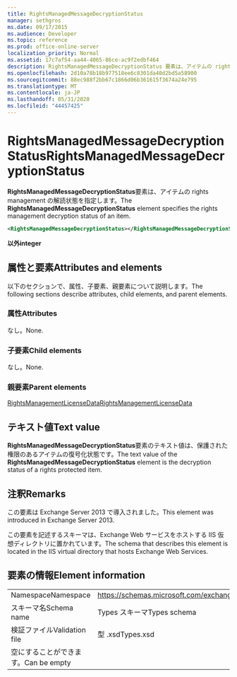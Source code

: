 ```yaml
---
title: RightsManagedMessageDecryptionStatus
manager: sethgros
ms.date: 09/17/2015
ms.audience: Developer
ms.topic: reference
ms.prod: office-online-server
localization_priority: Normal
ms.assetid: 17c7af54-aa44-4065-86ce-ac9f2edbf464
description: RightsManagedMessageDecryptionStatus 要素は、アイテムの rights management の解読状態を指定します。
ms.openlocfilehash: 2d10a78b18b977518ee6c8301da40d2bd5a58900
ms.sourcegitcommit: 88ec988f2bb67c1866d06b361615f3674a24e795
ms.translationtype: MT
ms.contentlocale: ja-JP
ms.lasthandoff: 05/31/2020
ms.locfileid: "44457425"
---
```

# <a name="rightsmanagedmessagedecryptionstatus"></a><span data-ttu-id="cd5df-103">RightsManagedMessageDecryptionStatus</span><span class="sxs-lookup"><span data-stu-id="cd5df-103">RightsManagedMessageDecryptionStatus</span></span>

<span data-ttu-id="cd5df-104">**RightsManagedMessageDecryptionStatus**要素は、アイテムの rights management の解読状態を指定します。</span><span class="sxs-lookup"><span data-stu-id="cd5df-104">The **RightsManagedMessageDecryptionStatus** element specifies the rights management decryption status of an item.</span></span> 
  
```XML
<RightsManagedMessageDecryptionStatus></RightsManagedMessageDecryptionStatus>
```

 <span data-ttu-id="cd5df-105">**以外**</span><span class="sxs-lookup"><span data-stu-id="cd5df-105">**integer**</span></span>
## <a name="attributes-and-elements"></a><span data-ttu-id="cd5df-106">属性と要素</span><span class="sxs-lookup"><span data-stu-id="cd5df-106">Attributes and elements</span></span>

<span data-ttu-id="cd5df-107">以下のセクションで、属性、子要素、親要素について説明します。</span><span class="sxs-lookup"><span data-stu-id="cd5df-107">The following sections describe attributes, child elements, and parent elements.</span></span>
  
### <a name="attributes"></a><span data-ttu-id="cd5df-108">属性</span><span class="sxs-lookup"><span data-stu-id="cd5df-108">Attributes</span></span>

<span data-ttu-id="cd5df-109">なし。</span><span class="sxs-lookup"><span data-stu-id="cd5df-109">None.</span></span>
  
### <a name="child-elements"></a><span data-ttu-id="cd5df-110">子要素</span><span class="sxs-lookup"><span data-stu-id="cd5df-110">Child elements</span></span>

<span data-ttu-id="cd5df-111">なし。</span><span class="sxs-lookup"><span data-stu-id="cd5df-111">None.</span></span>
  
### <a name="parent-elements"></a><span data-ttu-id="cd5df-112">親要素</span><span class="sxs-lookup"><span data-stu-id="cd5df-112">Parent elements</span></span>

[<span data-ttu-id="cd5df-113">RightsManagementLicenseData</span><span class="sxs-lookup"><span data-stu-id="cd5df-113">RightsManagementLicenseData</span></span>](rightsmanagementlicensedata.md)
  
## <a name="text-value"></a><span data-ttu-id="cd5df-114">テキスト値</span><span class="sxs-lookup"><span data-stu-id="cd5df-114">Text value</span></span>

<span data-ttu-id="cd5df-115">**RightsManagedMessageDecryptionStatus**要素のテキスト値は、保護された権限のあるアイテムの復号化状態です。</span><span class="sxs-lookup"><span data-stu-id="cd5df-115">The text value of the **RightsManagedMessageDecryptionStatus** element is the decryption status of a rights protected item.</span></span> 
  
## <a name="remarks"></a><span data-ttu-id="cd5df-116">注釈</span><span class="sxs-lookup"><span data-stu-id="cd5df-116">Remarks</span></span>

<span data-ttu-id="cd5df-117">この要素は Exchange Server 2013 で導入されました。</span><span class="sxs-lookup"><span data-stu-id="cd5df-117">This element was introduced in Exchange Server 2013.</span></span>
  
<span data-ttu-id="cd5df-118">この要素を記述するスキーマは、Exchange Web サービスをホストする IIS 仮想ディレクトリに置かれています。</span><span class="sxs-lookup"><span data-stu-id="cd5df-118">The schema that describes this element is located in the IIS virtual directory that hosts Exchange Web Services.</span></span>
  
## <a name="element-information"></a><span data-ttu-id="cd5df-119">要素の情報</span><span class="sxs-lookup"><span data-stu-id="cd5df-119">Element information</span></span>

|||
|:-----|:-----|
|<span data-ttu-id="cd5df-120">Namespace</span><span class="sxs-lookup"><span data-stu-id="cd5df-120">Namespace</span></span>  <br/> |https://schemas.microsoft.com/exchange/services/2006/types  <br/> |
|<span data-ttu-id="cd5df-121">スキーマ名</span><span class="sxs-lookup"><span data-stu-id="cd5df-121">Schema name</span></span>  <br/> |<span data-ttu-id="cd5df-122">Types スキーマ</span><span class="sxs-lookup"><span data-stu-id="cd5df-122">Types schema</span></span>  <br/> |
|<span data-ttu-id="cd5df-123">検証ファイル</span><span class="sxs-lookup"><span data-stu-id="cd5df-123">Validation file</span></span>  <br/> |<span data-ttu-id="cd5df-124">型 .xsd</span><span class="sxs-lookup"><span data-stu-id="cd5df-124">Types.xsd</span></span>  <br/> |
|<span data-ttu-id="cd5df-125">空にすることができます。</span><span class="sxs-lookup"><span data-stu-id="cd5df-125">Can be empty</span></span>  <br/> ||
   

